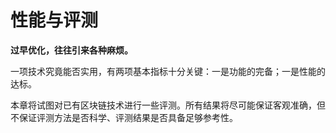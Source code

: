# 性能与评测

**过早优化，往往引来各种麻烦。**

一项技术究竟能否实用，有两项基本指标十分关键：一是功能的完备；一是性能的达标。

本章将试图对已有区块链技术进行一些评测。所有结果将尽可能保证客观准确，但不保证评测方法是否科学、评测结果是否具备足够参考性。